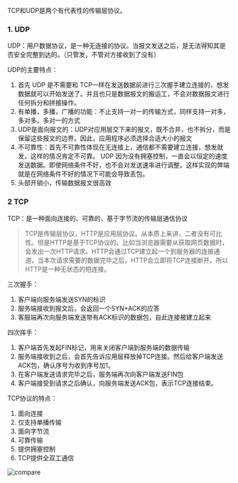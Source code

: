 TCP和UDP是两个有代表性的传输层协议。

### 1. UDP

UDP：用户数据协议，是一种无连接的协议。当报文发送之后，是无法得知其是否安全完整到达的。（只管发，不管对方接收到了没有）

UDP的主要特点：

1. 首先 UDP 是不需要和 TCP一样在发送数据前进行三次握手建立连接的，想发数据就可以开始发送了。并且也只是数据报文的搬运工，不会对数据报文进行任何拆分和拼接操作。
2. 有单播，多播，广播的功能：不止支持一对一的传输方式，同样支持一对多，多对多，多对一的方式
3. UDP是面向报文的：UDP对应用层交下来的报文，既不合并，也不拆分，而是保留这些报文的边界。因此，应用程序必须选择合适大小的报文
4. 不可靠性：首先不可靠性体现在无连接上，通信都不需要建立连接，想发就发，这样的情况肯定不可靠。 UDP 因为没有拥塞控制，一直会以恒定的速度发送数据。即使网络条件不好，也不会对发送速率进行调整。这样实现的弊端就是在网络条件不好的情况下可能会导致丢包。
5. 头部开销小，传输数据报文很高效

### 2 TCP

TCP：是一种面向连接的、可靠的、基于字节流的传输层通信协议

> TCP是传输层协议，HTTP是应用层协议。从本质上来讲，二者没有可比性。但是HTTP是基于TCP协议的。比如当浏览器需要从获取网页数据时，会发出一次HTTP请求。HTTP会通过TCP建立起一个到服务器的连接通道，当本次请求需要的数据完毕之后，HTTP会立即将TCP连接断开。所以HTTP是一种无状态的短连接。

三次握手：

1. 客户端向服务端发送SYN的标识
2. 服务端接收到报文后，会返回一个SYN+ACK的应答
3. 客服端再次向服务端发送带有ACK标识的数据包，自此连接被建立起来

四次挥手：

1. 客户端首先发起FIN标记，用来关闭客户端到服务端的数据传输
2. 服务端接收到之后，会首先告诉应用层释放掉TCP连接。然后给客户端发送ACK包，确认序号为收到序号加1。
3. 在客户端发送请求完毕之后，服务端再次向客户端发送FIN包
4. 客户端接受到请求之后确认，向服务端发送ACK包，表示TCP连接结束。

TCP协议的特点：

1. 面向连接
2. 仅支持单播传输
3. 面向字节流
4. 可靠传输
5. 提供拥塞控制
6. TCP提供全双工通信

![compare](http://cdn.lznism.com/20201221_01.png)
